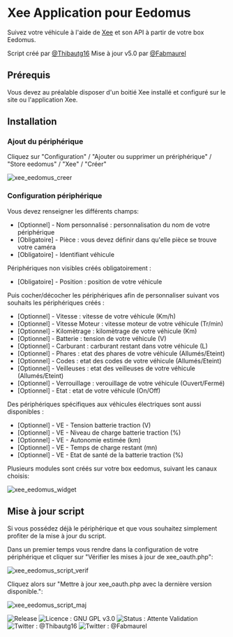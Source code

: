 # Xee Application pour Eedomus
Suivez votre véhicule à l'aide de [Xee](http://www.xee.com/) et son API à partir de votre box Eedomus.

Script créé par [@Thibautg16](https://twitter.com/Thibautg16/)
Mise à jour v5.0 par [@Fabmaurel](https://twitter.com/fabmaurel/)

## Prérequis 
Vous devez au préalable disposer d'un boitié Xee installé et configuré sur le site ou l'application Xee.

## Installation
### Ajout du périphérique 
Cliquez sur "Configuration" / "Ajouter ou supprimer un prériphérique" / "Store eedomus" / "Xee" / "Créer"

![xee_eedomus_creer](https://user-images.githubusercontent.com/4451322/34133139-6a700086-e453-11e7-8ab4-9df79aebdba4.png)

### Configuration périphérique
Vous devez renseigner les différents champs:

* [Optionnel] - Nom personnalisé : personnalisation du nom de votre périphérique
* [Obligatoire] - Pièce : vous devez définir dans qu'elle pièce se trouve votre caméra
* [Obligatoire] - Identifiant véhicule


Périphériques non visibles créés obligatoirement :

* [Obligatoire] - Position : position de votre véhicule 

Puis cocher/décocher les périphériques afin de personnaliser suivant vos souhaits les périphériques créés : 

* [Optionnel] - Vitesse : vitesse de votre véhicule (Km/h)
* [Optionnel] - Vitesse Moteur : vitesse moteur de votre véhicule (Tr/min)
* [Optionnel] - Kilomètrage : kilomètrage de votre véhicule (Km)
* [Optionnel] - Batterie : tension de votre véhicule (V)
* [Optionnel] - Carburant : carburant restant dans votre véhicule (L)
* [Optionnel] - Phares : etat des phares de votre véhicule (Allumés/Eteint)
* [Optionnel] - Codes : etat des codes de votre véhicule (Allumés/Eteint)
* [Optionnel] - Veilleuses : etat des veilleuses de votre véhicule (Allumés/Eteint)
* [Optionnel] - Verrouillage : verouillage de votre véhicule (Ouvert/Fermé)
* [Optionnel] - Etat : etat de votre véhicule (On/Off)

Des périphériques spécifiques aux véhicules électriques sont aussi disponibles :

* [Optionnel] - VE - Tension batterie traction (V)
* [Optionnel] - VE - Niveau de charge batterie traction (%)
* [Optionnel] - VE - Autonomie estimée (km)
* [Optionnel] - VE - Temps de charge restant (mn)
* [Optionnel] - VE - Etat de santé de la batterie traction (%)

Plusieurs modules sont créés sur votre box eedomus, suivant les canaux choisis:

![xee_eedomus_widget](https://user-images.githubusercontent.com/4451322/34132405-f3e8f100-e44f-11e7-998c-49bb461ea43b.png)


## Mise à jour script
Si vous possédez déjà le périphérique et que vous souhaitez simplement profiter de la mise à jour du script.

Dans un premier temps vous rendre dans la configuration de votre périphérique et cliquer sur "Vérifier les mises à jour de xee_oauth.php":

![xee_eedomus_script_verif](https://user-images.githubusercontent.com/4451322/34959888-bda63d2e-fa38-11e7-93ca-5022effda527.png)


Cliquez alors sur "Mettre à jour xee_oauth.php avec la dernière version disponible.":

![xee_eedomus_script_maj](https://user-images.githubusercontent.com/4451322/34960084-af7cbb3c-fa39-11e7-8ff1-b31f13cb525d.png)



![Release](https://img.shields.io/github/release/Thibautg16/XeeAppEedomus.svg?style=for-the-badge)
![Licence : GNU GPL v3.0](https://img.shields.io/github/license/Thibautg16/XeeAppEedomus.svg?style=for-the-badge)
![Status : Attente Validation](https://img.shields.io/badge/Status-Attente_Validation-red.svg?style=for-the-badge)
![Twitter : @Thibautg16](https://img.shields.io/badge/twitter-@Thibautg16-blue.svg?style=for-the-badge) ![Twitter : @Fabmaurel](https://img.shields.io/badge/twitter-@Fabmaurel-blue.svg?style=for-the-badge)
